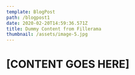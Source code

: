 ```yaml
---
template: BlogPost
path: /blogpost1
date: 2020-02-20T14:59:36.571Z
title: Dummy Content from Fillerama
thumbnail: /assets/image-5.jpg
---
```

# [CONTENT GOES HERE]
